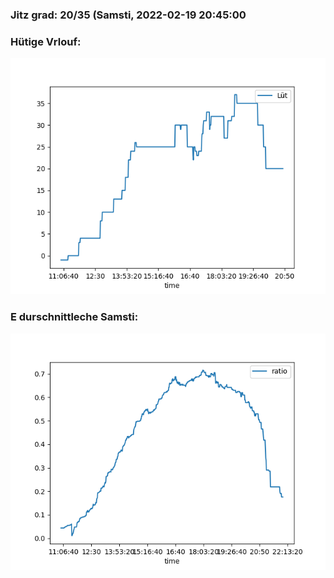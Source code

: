 ### Jitz grad: 20/35 (Samsti, 2022-02-19 20:45:00

### Hütige Vrlouf:
![Graph](Today.png)

### E durschnittleche Samsti:
![Graph](Samsti.png)